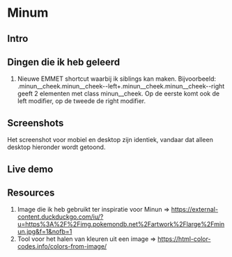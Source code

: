 # Minum

## Intro

## Dingen die ik heb geleerd
1. Nieuwe EMMET shortcut waarbij ik siblings kan maken. Bijvoorbeeld: .minun__cheek.minun__cheek--left+.minun__cheek.minun__cheek--right geeft 2 elementen met class minun__cheek. Op de eerste komt ook de left modifier, op de tweede de right modifier. 

## Screenshots
Het screenshot voor mobiel en desktop zijn identiek, vandaar dat alleen desktop hieronder wordt getoond.

## Live demo

## Resources
1. Image die ik heb gebruikt ter inspiratie voor Minun => https://external-content.duckduckgo.com/iu/?u=https%3A%2F%2Fimg.pokemondb.net%2Fartwork%2Flarge%2Fminun.jpg&f=1&nofb=1 
2. Tool voor het halen van kleuren uit een image => https://html-color-codes.info/colors-from-image/ 
